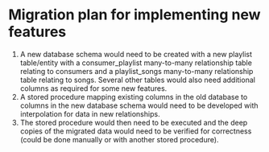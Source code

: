 # Migration plan for implementing new features
1. A new database schema would need to be created with a new playlist table/entity with a consumer_playlist many-to-many relationship table relating to consumers and a playlist_songs many-to-many relationship table relating to songs. Several other tables would also need additional columns as required for some new features.
2. A stored procedure mapping existing columns in the old database to columns in the new database schema would need to be developed with interpolation for data in new relationships.
3. The stored procedure would then need to be executed and the deep copies of the migrated data would need to be verified for correctness (could be done manually or with another stored procedure).
